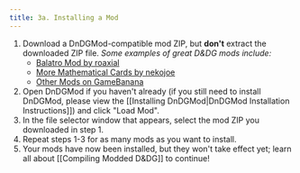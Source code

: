 ```yaml
---
title: 3a. Installing a Mod
---
```

1. Download a DnDGMod-compatible mod ZIP, but **don't** extract the downloaded ZIP file. *Some examples of great D&DG mods include:*
	* [Balatro Mod by roaxial](https://gamebanana.com/mods/536043)
	* [More Mathematical Cards by nekojoe](https://gamebanana.com/mods/540940)
	* [Other Mods on GameBanana](https://gamebanana.com/mods/games/20462)
2. Open DnDGMod if you haven't already (if you still need to install DnDGMod, please view the [[Installing DnDGMod|DnDGMod Installation Instructions]]) and click "Load Mod".
3. In the file selector window that appears, select the mod ZIP you downloaded in step 1.
4. Repeat steps 1-3 for as many mods as you want to install.
5. Your mods have now been installed, but they won't take effect yet; learn all about [[Compiling Modded D&DG]] to continue!